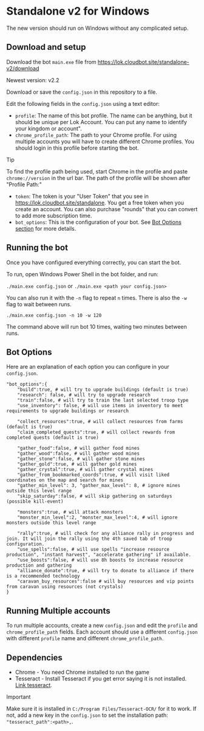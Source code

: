 # Standalone v2 for Windows

The new version should run on Windows without any complicated setup.

## Download and setup

Download the bot `main.exe` file from https://lok.cloudbot.site/standalone-v2/download

Newest version: v2.2

Download or save the `config.json` in this repository to a file.

Edit the following fields in the `config.json` using a text editor:

* `profile`: The name of this bot profile. The name can be anything, but it should be unique per Lok Account. You can put any name to identify your kingdom or account".
* `chrome_profile_path`: The path to your Chrome profile. For using multiple accounts you will have to create different Chrome profiles. You should login in this profile before starting the bot.

> [!TIP] 
> To find the profile path being used, start Chrome in the profile and paste `chrome://version` in the url bar. The path of the profile will be shown after "Profile Path:"

* `token`: The token is your "User Token" that you see in
  https://lok.cloudbot.site/standalone. You get a free token when you create an account. You can also purchase "rounds" that you can convert to add more subscription time.
* `bot_options`: This is the configuration of your bot. See [Bot Options section](#bot-options) for more details.

## Running the bot
Once you have configured everything correctly, you can start the bot.

To run, open Windows Power Shell in the bot folder, and run:

`./main.exe config.json` or `./main.exe <path your config.json>`

You can also run it with the `-n` flag to repeat `n` times. There is also the `-w` flag to wait between runs.

`./main.exe config.json -n 10 -w 120`

The command above will run bot 10 times, waiting two minutes between runs.

## Bot Options

Here are an explanation of each option you can configure in your `config.json`.

```
"bot_options":{
	"build":true, # will try to upgrade buildings (default is true)
	"research": false, # will try to upgrade research
	"train":false, # will try to train the last selected troop type
	"use_inventory": false, # will use items in inventory to meet requirements to upgrade buildings or research

    "collect_resources":true, # will collect resources from farms (default is true)
    "claim_completed_quests":true, # will collect rewards from completed quests (default is true)

	"gather_food":false, # will gather food mines
	"gather_wood":false, # will gather wood mines
	"gather_stone":false, # will gather stone mines
	"gather_gold":true, # will gather gold mines
	"gather_crystal":true, # will gather crystal mines
    "gather_from_bookmarked_coords":true, # will visit liked coordinates on the map and search for mines
	"gather_min_level": 3, "gather_max_level": 8, # ignore mines outside this level range 
	"skip_saturday":false, # will skip gathering on saturdays (possible kill-event)

	"monsters":true, # will attack monsters
	"monster_min_level":2, "monster_max_level":4, # will ignore monsters outside this level range

	"rally":true, # will check for any alliance rally in progress and join. It will join the rally using the 4th saved tab of troop configuration.
	"use_spells":false, # will use spells "increase resource production", "instant harvest", "accelerate gathering" if available.
	"use_boosts":false, # will use 8h boosts to increase resource production and gathering
	"alliance_donate":true, # will try to donate to alliance if there is a recommended technology
	"caravan_buy_resources":false # will buy resources and vip points from caravan using resources (not crystals)
}
```

## Running Multiple accounts

To run multiple accounts, create a new `config.json` and edit the `profile` and `chrome_profile_path` fields. 
Each account should use a different `config.json` with different `profile` name and different `chrome_profile_path`.

## Dependencies 

* Chrome - You need Chrome installed to run the game
* Tesseract - Install Tesseract if you get error saying it is not installed. [Link tesseract](https://github.com/tesseract-ocr/tesseract/releases/download/5.5.0/tesseract-ocr-w64-setup-5.5.0.20241111.exe).
> [!IMPORTANT]
> Make sure it is installed in `C:/Program Files/Tesseract-OCR/` for it to work. If not, add a new key in the `config.json` to set the installation path: `"tesseract_path":<path>,`.

